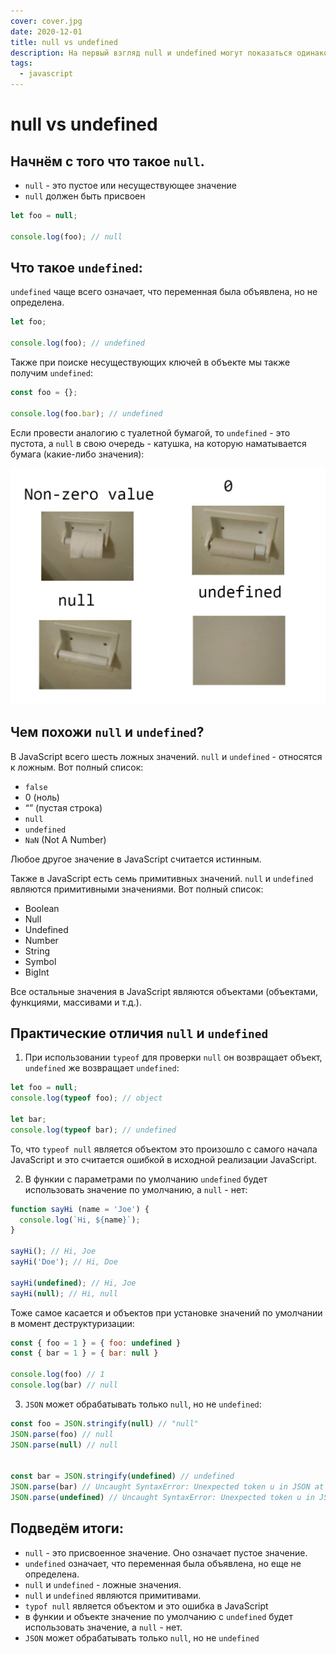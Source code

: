 ```yaml
---
cover: cover.jpg
date: 2020-12-01
title: null vs undefined
description: На первый взгляд null и undefined могут показаться одинаковыми, но это далеко не так. В этой статье мы рассмотрим различия и сходства между null и undefined в JavaScript.
tags:
  - javascript
---
```


# null vs undefined

## Начнём с того что такое `null`.

- `null` - это пустое или несуществующее значение
- `null` должен быть присвоен

```javascript
let foo = null;

console.log(foo); // null
```


## Что такое `undefined`:
`undefined` чаще всего означает, что переменная была объявлена, но не определена.

```javascript
let foo;

console.log(foo); // undefined
```

Также при поиске несуществующих ключей в объекте мы также получим `undefined`:

```javascript
const foo = {};

console.log(foo.bar); // undefined
```


Если провести аналогию с туалетной бумагой, то `undefined` - это пустота,
а `null` в свою очередь - катушка, на которую наматывается бумага (какие-либо значения):

![null_undefined](null-undefined.jpeg)


## Чем похожи `null` и `undefined`?

В JavaScript всего шесть ложных значений. `null` и `undefined` - относятся к ложным.
Вот полный список:

- `false`
- 0 (ноль)
- “” (пустая строка)
- `null`
- `undefined`
- `NaN` (Not A Number)

Любое другое значение в JavaScript считается истинным.

Также в JavaScript есть семь примитивных значений. `null` и `undefined` являются примитивными значениями.
Вот полный список:

- Boolean
- Null
- Undefined
- Number
- String
- Symbol
- BigInt

Все остальные значения в JavaScript являются объектами (объектами, функциями, массивами и т.д.).

## Практические отличия `null` и `undefined`

1. При использовании `typeof` для проверки `null` он возвращает объект, `undefined` же возвращает `undefined`:

```javascript
let foo = null;
console.log(typeof foo); // object

let bar;
console.log(typeof bar); // undefined
```

То, что `typeof null` является объектом это произошло с самого начала JavaScript
и это считается ошибкой в исходной реализации JavaScript.


2. В функии с параметрами по умолчанию `undefined` будет использовать значение по умолчанию, а `null` - нет:

```javascript
function sayHi (name = 'Joe') {
  console.log(`Hi, ${name}`);
}

sayHi(); // Hi, Joe
sayHi('Doe'); // Hi, Doe

sayHi(undefined); // Hi, Joe
sayHi(null); // Hi, null
```

Тоже самое касается и объектов при установке значений по умолчании в момент деструктуризации:

```javascript
const { foo = 1 } = { foo: undefined }
const { bar = 1 } = { bar: null }

console.log(foo) // 1
console.log(bar) // null
```

3. `JSON` может обрабатывать только `null`, но не `undefined`:

```javascript
const foo = JSON.stringify(null) // "null"
JSON.parse(foo) // null
JSON.parse(null) // null


const bar = JSON.stringify(undefined) // undefined
JSON.parse(bar) // Uncaught SyntaxError: Unexpected token u in JSON at position 0
JSON.parse(undefined) // Uncaught SyntaxError: Unexpected token u in JSON at position 0
```


## Подведём итоги:
- `null` - это присвоенное значение. Оно означает пустое значение.
- `undefined` означает, что переменная была объявлена, но еще не определена.
- `null` и `undefined` - ложные значения.
- `null` и `undefined` являются примитивами.
- `typof null` является объектом и это ошибка в JavaScript
- в функии и объекте значение по умолчанию с `undefined` будет использовать значение, а `null` - нет.
- `JSON` может обрабатывать только `null`, но не `undefined`
